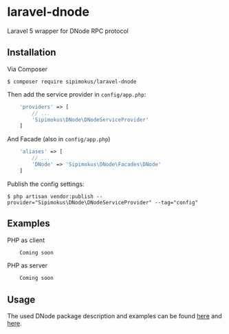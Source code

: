 # laravel-dnode
Laravel 5 wrapper for DNode RPC protocol

## Installation

Via Composer

    $ composer require sipimokus/laravel-dnode

Then add the service provider in `config/app.php`:

``` php
    'providers' => [
        // ...
        'Sipimokus\DNode\DNodeServiceProvider'
    ]
```

And Facade (also in `config/app.php`)

``` php
    'aliases' => [
        // ...
        'DNode' => 'Sipimokus\DNode\Facades\DNode'
    ]
```

Publish the config settings:


    $ php artisan vendor:publish --provider="Sipimokus\DNode\DNodeServiceProvider" --tag="config"


## Examples
PHP as client

``` php
    Coming soon
```

PHP as server

``` php
    Coming soon
```

## Usage
The used DNode package description and examples can be found [here](https://github.com/bergie/dnode-php) and [here](http://bergie.iki.fi/blog/dnode-make_php_and_node-js_talk_to_each_other/).
